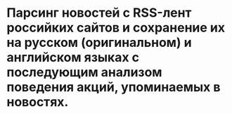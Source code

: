 # Парсинг новостей с RSS-лент российких сайтов и сохранение их на русском (оригинальном) и английском языках с последующим анализом поведения акций, упоминаемых в новостях.
